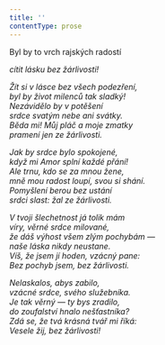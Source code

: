 ```yaml
---
title: ''
contentType: prose
---
```


<section>

Byl by to vrch rajských radostí

_cítit lásku bez žárlivosti!_

</section>

<section>

_Žít si v lásce bez všech podezření,  
byl by život milenců tak sladký!  
Nezávidělo by v potěšení  
srdce svatým nebe ani svátky.  
Běda mi! Můj pláč a moje zmatky  
pramení jen ze žárlivosti._

</section>

<section>

_Jak by srdce bylo spokojené,  
když mi Amor splní každé přání!  
Ale trnu, kdo se za mnou žene,  
mně mou radost loupí, svou si shání.  
Pomyšlení berou bez ustání  
srdci slast: žal ze žárlivosti._

</section>

<section>

_V tvoji šlechetnost já tolik mám  
víry, věrné srdce milované,  
že dáš výhost všem zlým pochybám —  
naše láska nikdy neustane.  
Víš, že jsem jí hoden, vzácný pane:  
Bez pochyb jsem, bez žárlivosti._

</section>

<section>

_Nelaskalos, abys zabilo,  
vzácné srdce, svého služebníka.  
Je tak věrný — ty bys zradilo,  
do zoufalství hnalo nešťastníka?  
Zdá se, že tvá krásná tvář mi říká:  
Vesele žij, bez žárlivosti!_

</section>

